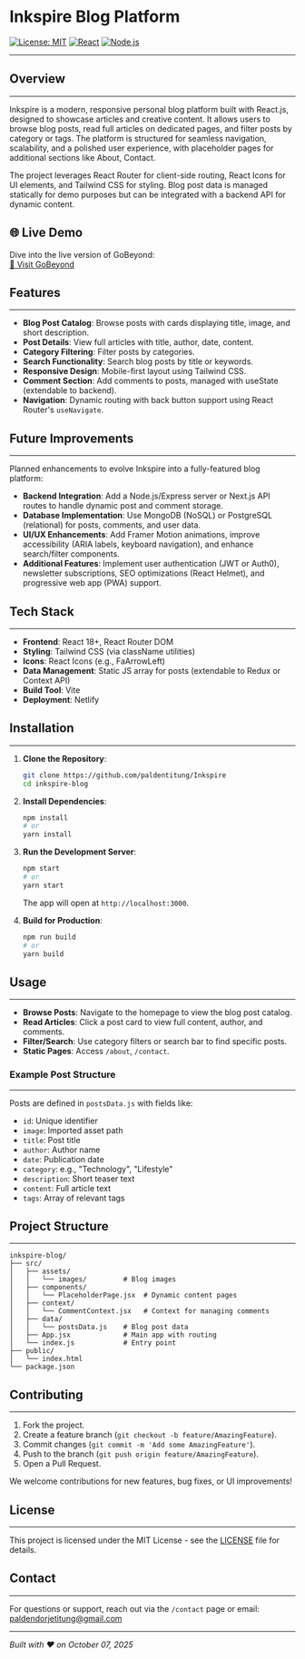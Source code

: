# Inkspire Blog Platform

[![License: MIT](https://img.shields.io/badge/License-MIT-yellow.svg)](https://opensource.org/licenses/MIT)
[![React](https://img.shields.io/badge/React-18.x-blue.svg)](https://reactjs.org/)
[![Node.js](https://img.shields.io/badge/Node.js-18.x-green.svg)](https://nodejs.org/)


---

## Overview

---

Inkspire is a modern, responsive personal blog platform built with React.js, designed to showcase articles and creative content. It allows users to browse blog posts, read full articles on dedicated pages, and filter posts by category or tags. The platform is structured for seamless navigation, scalability, and a polished user experience, with placeholder pages for additional sections like About, Contact.

The project leverages React Router for client-side routing, React Icons for UI elements, and Tailwind CSS for styling. Blog post data is managed statically for demo purposes but can be integrated with a backend API for dynamic content.

## 🌐 Live Demo

Dive into the live version of GoBeyond:  
[🔗 Visit GoBeyond](https://inkspire-blogsite.netlify.app/)

## Features

---

- **Blog Post Catalog**: Browse posts with cards displaying title, image, and short description.
- **Post Details**: View full articles with title, author, date, content.
- **Category Filtering**: Filter posts by categories.
- **Search Functionality**: Search blog posts by title or keywords.
- **Responsive Design**: Mobile-first layout using Tailwind CSS.
- **Comment Section**: Add comments to posts, managed with useState (extendable to backend).
- **Navigation**: Dynamic routing with back button support using React Router's `useNavigate`.

## Future Improvements

---

Planned enhancements to evolve Inkspire into a fully-featured blog platform:

- **Backend Integration**: Add a Node.js/Express server or Next.js API routes to handle dynamic post and comment storage.
- **Database Implementation**: Use MongoDB (NoSQL) or PostgreSQL (relational) for posts, comments, and user data.
- **UI/UX Enhancements**: Add Framer Motion animations, improve accessibility (ARIA labels, keyboard navigation), and enhance search/filter components.
- **Additional Features**: Implement user authentication (JWT or Auth0), newsletter subscriptions, SEO optimizations (React Helmet), and progressive web app (PWA) support.

## Tech Stack

---

- **Frontend**: React 18+, React Router DOM
- **Styling**: Tailwind CSS (via className utilities)
- **Icons**: React Icons (e.g., FaArrowLeft)
- **Data Management**: Static JS array for posts (extendable to Redux or Context API)
- **Build Tool**: Vite 
- **Deployment**:  Netlify

## Installation

---

1. **Clone the Repository**:

   ```bash
   git clone https://github.com/paldentitung/Inkspire
   cd inkspire-blog
   ```

2. **Install Dependencies**:

   ```bash
   npm install
   # or
   yarn install
   ```

3. **Run the Development Server**:

   ```bash
   npm start
   # or
   yarn start
   ```

   The app will open at `http://localhost:3000`.

4. **Build for Production**:

   ```bash
   npm run build
   # or
   yarn build
   ```

## Usage

---

- **Browse Posts**: Navigate to the homepage to view the blog post catalog.
- **Read Articles**: Click a post card to view full content, author, and comments.
- **Filter/Search**: Use category filters or search bar to find specific posts.
- **Static Pages**: Access `/about`, `/contact`.

### Example Post Structure

---

Posts are defined in `postsData.js` with fields like:

- `id`: Unique identifier
- `image`: Imported asset path
- `title`: Post title
- `author`: Author name
- `date`: Publication date
- `category`: e.g., "Technology", "Lifestyle"
- `description`: Short teaser text
- `content`: Full article text
- `tags`: Array of relevant tags

## Project Structure

---

```
inkspire-blog/
├── src/
│   ├── assets/
│   │   └── images/         # Blog images
│   ├── components/
│   │   └── PlaceholderPage.jsx  # Dynamic content pages
│   ├── context/
│   │   └── CommentContext.jsx   # Context for managing comments
│   ├── data/
│   │   └── postsData.js    # Blog post data
│   ├── App.jsx             # Main app with routing
│   └── index.js            # Entry point
├── public/
│   └── index.html
└── package.json
```

## Contributing

---

1. Fork the project.
2. Create a feature branch (`git checkout -b feature/AmazingFeature`).
3. Commit changes (`git commit -m 'Add some AmazingFeature'`).
4. Push to the branch (`git push origin feature/AmazingFeature`).
5. Open a Pull Request.

We welcome contributions for new features, bug fixes, or UI improvements!

## License

---

This project is licensed under the MIT License - see the [LICENSE](LICENSE) file for details.

## Contact

---

For questions or support, reach out via the `/contact` page or email: [paldendorjetitung@gmail.com](mailto:paldendorjetitung)

---

_Built with ❤️ on October 07, 2025_
